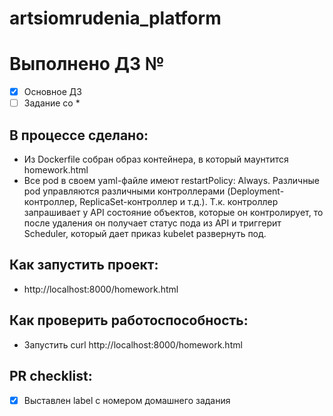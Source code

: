 # artsiomrudenia_platform
# Выполнено ДЗ №

 - [x] Основное ДЗ
 - [ ] Задание со *

## В процессе сделано:
 - Из Dockerfile собран образ контейнера, в который маунтится homework.html
 - Все pod в своем yaml-файле имеют restartPolicy: Always.
Различные pod управляются различными контроллерами (Deployment-контроллер, ReplicaSet-контроллер и т.д.).
Т.к. контроллер запрашивает у API состояние объектов, которые он контролирует, то после удаления он получает статус пода из API и триггерит Scheduler, который дает приказ kubelet развернуть под.

## Как запустить проект:
 - http://localhost:8000/homework.html

## Как проверить работоспособность:
 - Запустить curl http://localhost:8000/homework.html 

## PR checklist:
 - [x] Выставлен label с номером домашнего задания
